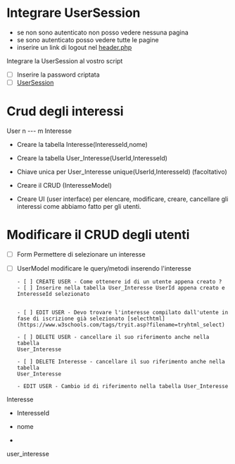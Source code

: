 # Integrare UserSession

- se non sono autenticato non posso vedere nessuna pagina
- se sono autenticato posso vedere tutte le pagine
- inserire un link di logout nel [header.php](src/view/header.php)



Integrare la UserSession al vostro script

- [ ] Inserire la password criptata
- [ ] [UserSession](src/service/UserSession.php)

# Crud degli interessi

User n --- m Interesse

- Creare la tabella Interesse(InteresseId,nome)
- Creare la tabella User_Interesse(UserId,InteresseId)
- Chiave unica per User_Interesse unique(UserId,InteresseId) (facoltativo)

- Creare il CRUD (InteresseModel)
- Creare UI (user interface) per elencare, modificare, creare, cancellare gli interessi come abbiamo fatto per gli utenti.

# Modificare il CRUD degli utenti 

- [ ] Form Permettere di selezionare un interesse
- [ ] UserModel modificare le query/metodi inserendo l'interesse
      
      - [ ] CREATE USER - Come ottenere id di un utente appena creato ?
      - [ ] Inserire nella tabella User_Interesse UserId appena creato e InteresseId selezionato

  
      - [ ] EDIT USER - Devo trovare l'interesse compilato dall'utente in fase di iscrizione già selezionato [selecthtml](https://www.w3schools.com/tags/tryit.asp?filename=tryhtml_select)

      - [ ] DELETE USER - cancellare il suo riferimento anche nella tabella
      User_Interesse

      - [ ] DELETE Interesse - cancellare il suo riferimento anche nella tabella
      User_Interesse

      - EDIT USER - Cambio id di riferimento nella tabella User_Interesse

      
       



Interesse
  - InteresseId
  - nome

- 

user_interesse



#